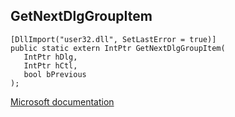 ## GetNextDlgGroupItem

```
[DllImport("user32.dll", SetLastError = true)]
public static extern IntPtr GetNextDlgGroupItem(
   IntPtr hDlg,
   IntPtr hCtl,
   bool bPrevious
);
```

[Microsoft documentation](https://docs.microsoft.com/en-us/windows/win32/api/winuser/nf-winuser-getnextdlggroupitem)
